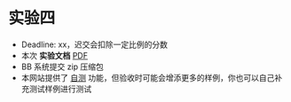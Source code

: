 # 实验四

- Deadline: xx，迟交会扣除一定比例的分数
- 本次 **实验文档** [PDF](/pdf/lab4.pdf)
- BB 系统提交 zip 压缩包
- 本网站提供了 [自测](/judge) 功能，但验收时可能会增添更多的样例，你也可以自己补充测试样例进行测试

